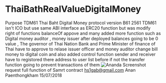 # ThaiBathRealValueDigitalMoney

Purpose TDM61  Thai Baht Digital Money protocol version B61 2561 
TDM61 isn't ICO but use same ABI interface as ERC20 function but was modify 
right of functions  balanceOf  appove and many  added more function 
such as Digital money auditor , money issuer after deployed balances going to
be 0 value , The governor of Thai Nation Bank and Prime Minister of finance of Thai 
have to approve to relase issuer officer and money auditor change bill money to digital coin
and also added control function sender and receiver have to registored there address to user list 
before if not the transfer function  going to prevent transactions of them 
![Ananda Screenshot](https://i.imgur.com/BYExPoP.jpg )
request full function of Samrt contract hs1gab@gmail.com
Anan Paenthongkham 
15/07/2018     
